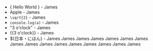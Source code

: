 
* { Hello World } - James
* Apple         - James
* ``\sqrt{2}`` - James
* `console.log(a)` - James
* "3 o'clock"   - James
* {{3 o'clock}}   - James
* ${日本・にほん}  - James
                     James
                     James
                     James
                     James
                     James
                     James
                     James
                     James
                     James
                     James
                     James
                     James
                     James
                     James
                     James
